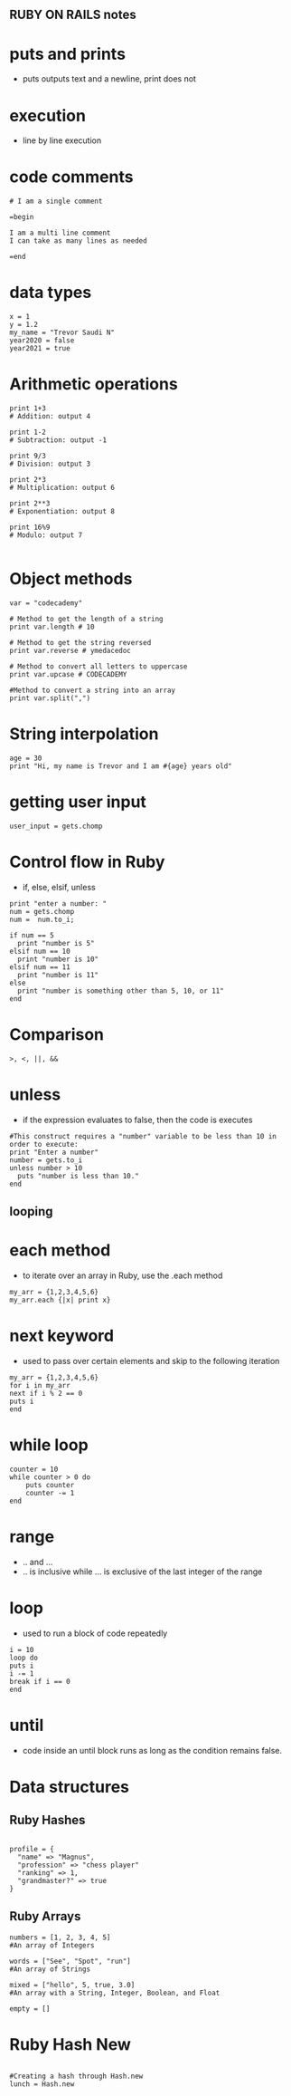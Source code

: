 ## RUBY ON RAILS notes

# puts and prints
- puts outputs text and a newline, print does not

# execution 
- line by line execution

# code comments
```
# I am a single comment

=begin

I am a multi line comment
I can take as many lines as needed 

=end

```
# data types
```
x = 1
y = 1.2
my_name = "Trevor Saudi N"
year2020 = false
year2021 = true
```
# Arithmetic operations
```
print 1+3
# Addition: output 4
 
print 1-2
# Subtraction: output -1
 
print 9/3
# Division: output 3
 
print 2*3
# Multiplication: output 6
 
print 2**3
# Exponentiation: output 8
 
print 16%9
# Modulo: output 7
 

```

# Object methods

```
var = "codecademy"
 
# Method to get the length of a string
print var.length # 10
 
# Method to get the string reversed
print var.reverse # ymedacedoc
 
# Method to convert all letters to uppercase
print var.upcase # CODECADEMY

#Method to convert a string into an array
print var.split(",")

```

# String interpolation

```
age = 30
print "Hi, my name is Trevor and I am #{age} years old"
```

# getting user input

```
user_input = gets.chomp
```

# Control flow in Ruby 
- if, else, elsif, unless
```
print "enter a number: "
num = gets.chomp
num =  num.to_i;
 
if num == 5
  print "number is 5"
elsif num == 10
  print "number is 10"
elsif num == 11
  print "number is 11"
else
  print "number is something other than 5, 10, or 11"
end
```
# Comparison

```
>, <, ||, &&
```

# unless 

- if the expression evaluates to false, then the code is executes
```
#This construct requires a "number" variable to be less than 10 in order to execute:
print "Enter a number"
number = gets.to_i
unless number > 10
  puts "number is less than 10."
end

```

## looping 
# each method
- to iterate over an array in Ruby, use the .each method

```
my_arr = {1,2,3,4,5,6}
my_arr.each {|x| print x}
```
# next keyword

- used to pass over certain elements and skip to the following iteration

```
my_arr = {1,2,3,4,5,6}
for i in my_arr 
next if i % 2 == 0
puts i 
end

```
# while loop

```
counter = 10
while counter > 0 do 
    puts counter
    counter -= 1
end
```

# range 
- .. and ...
- .. is inclusive while ... is exclusive of the last integer of the range

# loop
- used to run a block of code repeatedly

```
i = 10
loop do 
puts i 
i -= 1
break if i == 0
end
```

# until
- code inside an until block runs as long as the condition remains false. 


# Data structures

## Ruby Hashes

```

profile = {
  "name" => "Magnus",
  "profession" => "chess player"
  "ranking" => 1,
  "grandmaster?" => true
}
```
## Ruby Arrays

```
numbers = [1, 2, 3, 4, 5]
#An array of Integers
 
words = ["See", "Spot", "run"]
#An array of Strings
 
mixed = ["hello", 5, true, 3.0]
#An array with a String, Integer, Boolean, and Float
 
empty = []
```

# Ruby Hash New

```
 
#Creating a hash through Hash.new
lunch = Hash.new
```